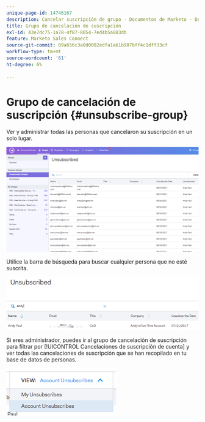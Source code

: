```yaml
---
unique-page-id: 14746167
description: Cancelar suscripción de grupo - Documentos de Marketo - Documentación del producto
title: Grupo de cancelación de suscripción
exl-id: 43e7dc75-1a78-4f87-8054-7ed4b5a883db
feature: Marketo Sales Connect
source-git-commit: 09a656c3a0d0002edfa1a61b987bff4c1dff33cf
workflow-type: tm+mt
source-wordcount: '61'
ht-degree: 6%

---
```


# Grupo de cancelación de suscripción {#unsubscribe-group}

Ver y administrar todas las personas que cancelaron su suscripción en un solo lugar.

![](assets/1_c3.png)

Utilice la barra de búsqueda para buscar cualquier persona que no esté suscrita.

![](assets/2_c3.png)

Si eres administrador, puedes ir al grupo de cancelación de suscripción para filtrar por [!UICONTROL Cancelaciones de suscripción de cuenta] y ver todas las cancelaciones de suscripción que se han recopilado en tu base de datos de personas.

![](assets/3_c3.png)
